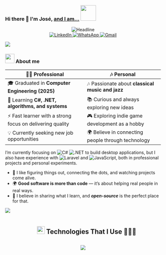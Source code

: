 
### Hi there 👋 I'm José,  [and I am...](https://github.com/manuzky) <picture><img src="https://github.com/7oSkaaa/7oSkaaa/blob/main/Images/about_me.gif?raw=true" width="50px"></picture>
<div align=center>
  <img src="https://readme-typing-svg.herokuapp.com?color=%231E90FF&size=32&center=true&vCenter=true&width=600&height=50&lines=Computer+Engineer;QA+%26+IT+Specialist;Problem+Solver;Open-Source+Enthusiast" alt="Headline" />
</div>

<div align=center>
  <!-- LinkedIn -->
  <a href="https://www.linkedin.com/in/jmanuel-carrasquel/">
    <img src="https://img.shields.io/badge/LinkedIn-0077b5?style=flat&logo=linkedin&logoColor=white" alt="LinkedIn" />
  </a>
  <!-- WhatsApp -->
  <a href="https://wa.me/584248534449">
    <img src="https://img.shields.io/badge/WhatsApp-25D366?style=flat&logo=whatsapp&logoColor=white" alt="WhatsApp" />
  </a>
  <!-- Gmail -->
  <a href="mailto:manuelc.dev@gmail.com">
    <img src="https://img.shields.io/badge/Gmail-D14836?style=flat&logo=gmail&logoColor=white" alt="Gmail" />
  </a>
</div>

<a href="#"><img src="https://user-images.githubusercontent.com/73097560/115834477-dbab4500-a447-11eb-908a-139a6edaec5c.gif"></a>


### <img src="https://media.giphy.com/media/iY8CRBdQXODJSCERIr/giphy.gif" width="30px"> About me  

<div align="center">

| 👨‍💻 Professional | 🎶 Personal |
|-------------------|-------------|
| 🎓 Graduated in **Computer Engineering (2025)** | 🎶 Passionate about **classical music and jazz** |
| 🌱 Learning **C#, .NET, algorithms, and systems** | 📚 Curious and always exploring new ideas |
| ⚡ Fast learner with a strong focus on delivering quality | 🎮 Exploring indie game development as a hobby |
| 💡 Currently seeking new job opportunities | 🌍 Believe in connecting people through technology |

</div>







I’m currently focusing on 
![C#](https://img.shields.io/badge/-C%23-239120?logo=c-sharp&logoColor=white&style=flat) 
![.NET](https://img.shields.io/badge/-.NET-512BD4?logoColor=white&style=flat) 
to build desktop applications, but I also have experience with 
![Laravel](https://img.shields.io/badge/-Laravel-FF2D20?logo=laravel&logoColor=white&style=flat) and 
![JavaScript](https://img.shields.io/badge/-JavaScript-F7DF1E?logo=javascript&logoColor=black&style=flat), 
both in professional projects and personal experiments.

- 🧩 I like figuring things out, connecting the dots, and watching projects come alive.  
- 🌍 **Good software is more than code** — it’s about helping real people in real ways.  
- 🤝 I believe in sharing what I learn, and ***open-source*** is the perfect place for that.  




<a href="#"><img src="https://user-images.githubusercontent.com/73097560/115834477-dbab4500-a447-11eb-908a-139a6edaec5c.gif"></a>

<div id="user-content-toc">
  <ul align="center">
    <summary><h2 style="display: inline-block"><img src="https://media2.giphy.com/media/QssGEmpkyEOhBCb7e1/giphy.gif?cid=ecf05e47a0n3gi1bfqntqmob8g9aid1oyj2wr3ds3mg700bl&rid=giphy.gif" width ="25"> Technologies That I Use 👨🏻‍💻</h2></summary>
  </ul>
</div>

<!-- tech stack icons -->
<p align="center">
  <a href="https://skillicons.dev">
    <img src="https://skillicons.dev/icons?i=html,css,js,bootstrap,tailwind,laravel,cs,dotnet,mysql,git,github,nodejs,npm,unity,visualstudio,vscode&perline=8" />
  </a>
</p>
